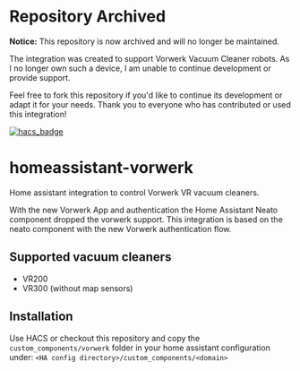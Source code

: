 # Repository Archived

**Notice:** This repository is now archived and will no longer be maintained.  

The integration was created to support Vorwerk Vacuum Cleaner robots. As I no longer own such a device, I am unable to continue development or provide support.  

Feel free to fork this repository if you'd like to continue its development or adapt it for your needs. Thank you to everyone who has contributed or used this integration!


[![hacs_badge](https://img.shields.io/badge/HACS-Custom-orange.svg)](https://github.com/custom-components/hacs)

# homeassistant-vorwerk

Home assistant integration to control Vorwerk VR vacuum cleaners.

With the new Vorwerk App and authentication the Home Assistant Neato component dropped the vorwerk support. This integration is based on the neato component with the new Vorwerk authentication flow. 

## Supported vacuum cleaners
 
 - VR200
 - VR300 (without map sensors)

 ## Installation

 Use HACS or checkout this repository and copy the `custom_components/vorwerk` folder in your home assistant configuration under: `<HA config directory>/custom_components/<domain>`
